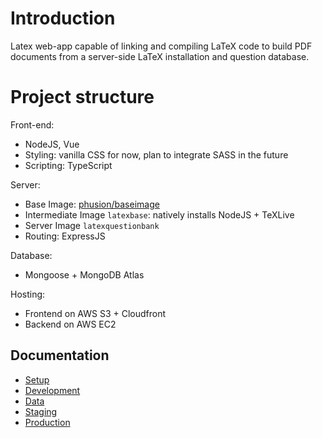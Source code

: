 # Introduction

Latex web-app capable of linking and compiling LaTeX code to build PDF documents from a server-side LaTeX installation and question database.

# Project structure

Front-end:
- NodeJS, Vue
- Styling: vanilla CSS for now, plan to integrate SASS in the future
- Scripting: TypeScript

Server:
- Base Image: [phusion/baseimage](https://github.com/phusion/baseimage-docker)
- Intermediate Image `latexbase`: natively installs NodeJS + TeXLive
- Server Image `latexquestionbank`
- Routing: ExpressJS

Database:
- Mongoose + MongoDB Atlas

Hosting:
- Frontend on AWS S3 + Cloudfront
- Backend on AWS EC2

## Documentation
- [Setup](./documentation/SETUP.md)
- [Development](./documentation/DEVELOPMENT.md)
- [Data](./documentation/DATA.md)
- [Staging](./documentation/STAGING.md)
- [Production](./documentation/PRODUCTION.md)